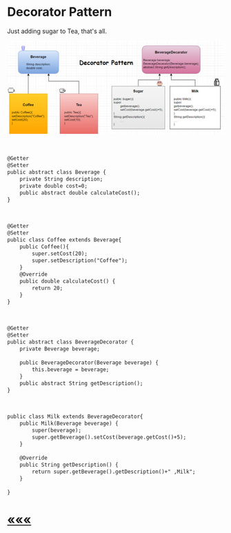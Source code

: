 # Decorator Pattern
Just adding sugar to Tea, that's all. 

![img.png](pack/img.png)

<br>


    @Getter
    @Setter
    public abstract class Beverage {
        private String description;
        private double cost=0;
        public abstract double calculateCost();
    }
<br>

    @Getter
    @Setter
    public class Coffee extends Beverage{
        public Coffee(){
            super.setCost(20);
            super.setDescription("Coffee");
        }
        @Override
        public double calculateCost() {
            return 20;
        }
    }

<br>


    @Getter
    @Setter
    public abstract class BeverageDecorator {
        private Beverage beverage;

        public BeverageDecorator(Beverage beverage) {
            this.beverage = beverage;
        }
        public abstract String getDescription();
    }
<br>


    public class Milk extends BeverageDecorator{
        public Milk(Beverage beverage) {
            super(beverage);
            super.getBeverage().setCost(beverage.getCost()+5);
        }

        @Override
        public String getDescription() {
            return super.getBeverage().getDescription()+" ,Milk";
        }

    }

# [«««](https://github.com/MedetHasanUgurlu/Design-Patterns)